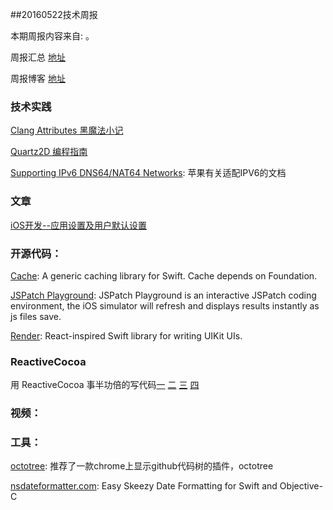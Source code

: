 
##20160522技术周报

本期周报内容来自: 。

周报汇总 [地址](https://github.com/BaiduHiDeviOS/iOS-Tech-Weekly)

周报博客 [地址](http://baiduhidevios.github.io/)

### 技术实践

[Clang Attributes 黑魔法小记](http://blog.sunnyxx.com/2016/05/14/clang-attributes/)

[Quartz2D 编程指南](http://xuyafei.cn/post/cocoatouch/quartz2d-bian-cheng-zhi-nan-gai-lan-tu-xing-shang-xia-wen-lu-jing-yan-se-yu-yan-se-kong-jian)

[Supporting IPv6 DNS64/NAT64 Networks](https://developer.apple.com/library/mac/documentation/NetworkingInternetWeb/Conceptual/NetworkingOverview/UnderstandingandPreparingfortheIPv6Transition/UnderstandingandPreparingfortheIPv6Transition.html#//apple_ref/doc/uid/TP40010220-CH213-SW1): 苹果有关适配IPV6的文档

### 文章
[iOS开发--应用设置及用户默认设置](http://www.cnblogs.com/azuo/p/5090718.html?utm_source=tuicool&utm_medium=referral)

### 开源代码：

[Cache](https://github.com/soffes/Cache): A generic caching library for Swift. Cache depends on Foundation.

[JSPatch Playground](https://github.com/bang590/JSPatch/tree/master/Demo/iOSPlayground): JSPatch Playground is an interactive JSPatch coding environment, the iOS simulator will refresh and displays results instantly as js files save.

[Render](https://github.com/alexdrone/Render): React-inspired Swift library for writing UIKit UIs.

### ReactiveCocoa
用 ReactiveCocoa 事半功倍的写代码[一](http://fengjian0106.github.io/2016/04/17/The-Power-Of-Composition-In-FRP-Part-1/) [二](http://fengjian0106.github.io/2016/04/26/The-Power-Of-Composition-In-FRP-Part-2/) [三](http://fengjian0106.github.io/2016/04/28/The-Power-Of-Composition-In-FRP-Part-3/) [四](http://fengjian0106.github.io/2016/05/03/The-Power-Of-Composition-In-FRP-Part-4/)

### 视频：


### 工具：

[octotree](https://chrome.google.com/webstore/detail/octotree/bkhaagjahfmjljalopjnoealnfndnagc/related?utm_source=chrome-ntp-icon): 推荐了一款chrome上显示github代码树的插件，octotree 

[nsdateformatter.com](http://nsdateformatter.com/): Easy Skeezy Date Formatting for Swift and Objective-C
